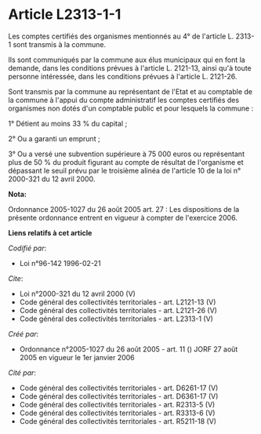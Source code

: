# Article L2313-1-1

Les comptes certifiés des organismes mentionnés au 4° de l'article L. 2313-1 sont transmis à la commune. 

Ils sont communiqués par la commune aux élus municipaux qui en font la demande, dans les conditions prévues à l'article L.
2121-13, ainsi qu'à toute personne intéressée, dans les conditions prévues à l'article L. 2121-26. 

Sont transmis par la commune au représentant de l'Etat et au comptable de la commune à l'appui du compte administratif les
comptes certifiés des organismes non dotés d'un comptable public et pour lesquels la commune : 

1° Détient au moins 33 % du capital ; 

2° Ou a garanti un emprunt ; 

3° Ou a versé une subvention supérieure à 75 000 euros ou représentant plus de 50 % du produit figurant au compte de résultat
de l'organisme et dépassant le seuil prévu par le troisième alinéa de l'article 10 de la loi n° 2000-321 du 12 avril 2000.

**Nota:**

Ordonnance 2005-1027 du 26 août 2005 art. 27 : Les dispositions de la présente ordonnance entrent en vigueur à compter de
l'exercice 2006.

**Liens relatifs à cet article**

_Codifié par_:

  - Loi n°96-142 1996-02-21

_Cite_:

  - Loi n°2000-321 du 12 avril 2000 (V)
  - Code général des collectivités territoriales - art. L2121-13 (V)
  - Code général des collectivités territoriales - art. L2121-26 (V)
  - Code général des collectivités territoriales - art. L2313-1 (V)

_Créé par_:

  - Ordonnance n°2005-1027 du 26 août 2005 - art. 11 () JORF 27 août 2005 en vigueur le 1er janvier 2006

_Cité par_:

  - Code général des collectivités territoriales - art. D6261-17 (V)
  - Code général des collectivités territoriales - art. D6361-17 (V)
  - Code général des collectivités territoriales - art. R2313-5 (V)
  - Code général des collectivités territoriales - art. R3313-6 (V)
  - Code général des collectivités territoriales - art. R5211-18 (V)
